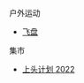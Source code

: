 户外运动

- [飞盘](https://mp.weixin.qq.com/s/54VejvuG06rpqcSm1nlW2w)



集市

- [上头计划 2022](https://mp.weixin.qq.com/s/znmOPh--U1OrU6xtKQVuTA)

